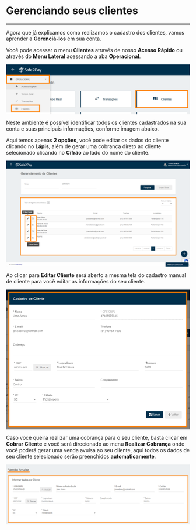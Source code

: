 # Gerenciando seus clientes
<hr>
Agora que já explicamos como realizamos o cadastro dos clientes, vamos aprender a <b>Gerenciá-los</b> em sua conta.

Você pode acessar o menu <b>Clientes</b> através de nosso <b>Acesso Rápido</b> ou através do <b>Menu Lateral</b> acessando a aba <b>Operacional</b>.

<img src="../imagens/CadastroCliente01.png" style="display:block; margin-left:auto; margin-right:auto;">

Neste ambiente é possível identificar todos os clientes cadastrados na sua conta e suas principais informações, conforme imagem abaixo.

Aqui temos apenas <b>2 opções</b>, você pode editar os dados do cliente clicando no <b>Lápis</b>, além de gerar uma cobrança direto ao cliente selecionado clicando no <b>Cifrão</b> ao lado do nome do cliente. 

<img src="../imagens/GerenCliente01.png" style="display:block; margin-left:auto; margin-right:auto;">

Ao clicar para <b>Editar Cliente</b> será aberto a mesma tela do cadastro manual de cliente para você editar as informações do seu cliente.

<img src="../imagens/GerenCliente02.png" style="display:block; margin-left:auto; margin-right:auto;">

Caso você queira realizar uma cobrança para o seu cliente, basta clicar em <b>Cobrar Cliente</b> e você será direcionado ao menu <b>Realizar Cobrança</b> onde você poderá gerar uma venda avulsa ao seu cliente, aqui todos os dados de seu cliente selecionado serão preenchidos <b>automaticamente</b>.

<img src="../imagens/GerenCliente03.png" style="display:block; margin-left:auto; margin-right:auto;">

<my-footer></my-footer>